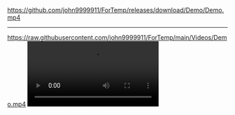https://github.com/john9999911/ForTemp/releases/download/Demo/Demo.mp4

---

https://raw.githubusercontent.com/john9999911/ForTemp/main/Videos/Demo.mp4
<video src="https://raw.githubusercontent.com/john9999911/ForTemp/main/Videos/Demo.mp4"/>